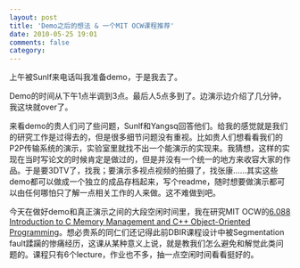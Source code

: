 ```yaml
---
layout: post
title: 'Demo之后的想法 & 一个MIT OCW课程推荐'
date: 2010-05-25 19:01
comments: false
category: 
---
```

    

上午被Sunlf来电话叫我准备demo，于是我去了。

Demo的时间从下午1点半调到3点。最后人5点多到了。边演示边介绍了几分钟，我这块就over了。

来看demo的贵人们问了些问题，Sunlf和Yangsq回答他们。给我的感觉就是我们的研究工作是过得去的，但是很多细节问题没有重视。比如贵人们想看看我们的P2P传输系统的演示，实验室里就找不出一个能演示的实现来。我猜想，这样的实现在当时写论文的时候肯定是做过的，但是并没有一个统一的地方来收容大家的作品。于是要3DTV了，找我；要演示多视点视频的拍摄了，找张康……其实这些demo都可以做成一个独立的成品存档起来，写个readme，随时想要做演示都可以由任何哪怕只了解一点相关工作的人来做。这不难做到吧。

今天在做好demo和真正演示之间的大段空闲时间里，我在研究MIT OCW的[6.088 Introduction to C Memory Management and C++ Object-Oriented Programming](http://ocw.mit.edu/courses/electrical-engineering-and-computer-science/6-088-introduction-to-c-memory-management-and-c-object-oriented-programming-january-iap-2010/)。想必贵系的同仁们还记得此前DBIR课程设计中被Segmentation fault蹂躏的惨痛经历，这课从某种意义上说，就是教我们怎么避免和解觉此类问题的。课程只有6个lecture，作业也不多，抽一点空闲时间看看挺好的。
